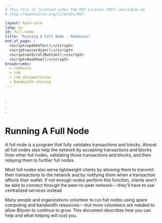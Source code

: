 ```yaml
---
# This file is licensed under the MIT License (MIT) available on
# http://opensource.org/licenses/MIT.

layout: base-core
lang: en
id: full-node
title: "Running A Full Node - Reddcoin"
end_of_page: |
  <script>updateToc();</script>
  <script>accordion();</script>
  <script>onScrollButton();</script>
  <script>boxShow();</script>
breadcrumbs:
  - reddcoin
  - rdd
  - rdd documentation
  - Bandwidth sharing
---
```


<!-- Variable assignment

{% capture installFinished %}
You have now completed installing Reddcoin Core.  If you have any questions, please ask in one of Reddcoin's many [communities](/en/community), such as [Reddcoin Talk](https://reddcointalk.org/), [Reddcoin Discord technical support](https://discord.gg/vKyEVnw), or the [#reddcoin official Telegram](https://t.me/ReddcoinOfficial) on Freenode.

To support the Reddcoin network or/and Stake, you also need to allow incoming
connections. Please read the [Network
Configuration](#network-configuration) section for details.
{% endcapture %}

-->

<br/> .
<br/> .
<br/> .


# Running A Full Node
A full node is a program that fully validates transactions and blocks. Almost all full nodes also help the network by accepting transactions and blocks from other full nodes, validating those transactions and blocks, and then relaying them to further full nodes.

Most full nodes also serve lightweight clients by allowing them to transmit their transactions to the network and by notifying them when a transaction affects their wallet. If not enough nodes perform this function, clients won't be able to connect through the peer-to-peer network---they'll have to use centralized services instead.

Many people and organizations volunteer to run full nodes using spare computing and bandwidth resources---but more volunteers are needed to allow Bitcoin to continue to grow. This document describes how you can help and what helping will cost you.
